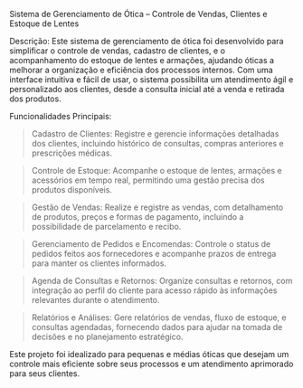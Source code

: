 Sistema de Gerenciamento de Ótica – Controle de Vendas, Clientes e Estoque de Lentes

Descrição:
Este sistema de gerenciamento de ótica foi desenvolvido para simplificar o controle de vendas, cadastro de clientes, e o acompanhamento do estoque de lentes e armações, ajudando óticas a melhorar a organização e eficiência dos processos internos. Com uma interface intuitiva e fácil de usar, o sistema possibilita um atendimento ágil e personalizado aos clientes, desde a consulta inicial até a venda e retirada dos produtos.

Funcionalidades Principais:

> Cadastro de Clientes: Registre e gerencie informações detalhadas dos clientes, incluindo histórico de consultas, compras anteriores e prescrições médicas.

> Controle de Estoque: Acompanhe o estoque de lentes, armações e acessórios em tempo real, permitindo uma gestão precisa dos produtos disponíveis.

> Gestão de Vendas: Realize e registre as vendas, com detalhamento de produtos, preços e formas de pagamento, incluindo a possibilidade de parcelamento e recibo.

> Gerenciamento de Pedidos e Encomendas: Controle o status de pedidos feitos aos fornecedores e acompanhe prazos de entrega para manter os clientes informados.

> Agenda de Consultas e Retornos: Organize consultas e retornos, com integração ao perfil do cliente para acesso rápido às informações relevantes durante o atendimento.

> Relatórios e Análises: Gere relatórios de vendas, fluxo de estoque, e consultas agendadas, fornecendo dados para ajudar na tomada de decisões e no planejamento estratégico.

Este projeto foi idealizado para pequenas e médias óticas que desejam um controle mais eficiente sobre seus processos e um atendimento aprimorado para seus clientes.
